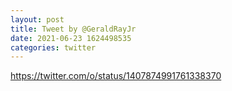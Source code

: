 ```yaml
--- 
layout: post 
title: Tweet by @GeraldRayJr 
date: 2021-06-23 1624498535 
categories: twitter 
--- 
```

https://twitter.com/o/status/1407874991761338370